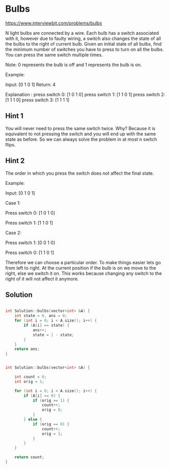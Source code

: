 # Bulbs

https://www.interviewbit.com/problems/bulbs

N light bulbs are connected by a wire. Each bulb has a switch associated with it,
however due to faulty wiring, a switch also changes the state of all the bulbs
to the right of current bulb. Given an initial state of all bulbs, find the minimum
number of switches you have to press to turn on all the bulbs. You can press the same switch multiple times.

Note: 0 represents the bulb is off and 1 represents the bulb is on.

Example:

Input: [0 1 0 1]
Return: 4

Explanation :
    press switch 0: [1 0 1 0]
    press switch 1: [1 1 0 1]
    press switch 2: [1 1 1 0]
    press switch 3: [1 1 1 1]



## Hint 1

You will never need to press the same switch twice.
Why? Because it is equivalent to not pressing the switch and you will end up with the same state as before.
So we can always solve the problem in at most n switch flips.

## Hint 2

The order in which you press the switch does not affect the final state.

Example:

Input: [0 1 0 1]

Case 1:

Press switch 0: [1 0 1 0]

Press switch 1: [1 1 0 1]

Case 2:

Press switch 1: [0 0 1 0]

Press switch 0: [1 1 0 1]

Therefore we can choose a particular order.
To make things easier lets go from left to right.
At the current position if the bulb is on we move to the right,
else we switch it on. This works because changing any switch to
the right of it will not affect it anymore.




## Solution

```cpp

int Solution::bulbs(vector<int> &A) {
    int state = 0, ans = 0;
    for (int i = 0; i < A.size(); i++) {
        if (A[i] == state) {
            ans++;
            state = 1 - state;
        }
    }
    return ans;
}


int Solution::bulbs(vector<int> &A) {

    int count = 0;
    int orig = 1;

    for (int i = 0; i < A.size(); i++) {
        if (A[i] == 0) {
            if (orig == 1) {
                count++;
                orig = 0;
            }
        } else {
            if (orig == 0) {
                count++;
                orig = 1;
            }
        }
    }

    return count;
}
```


